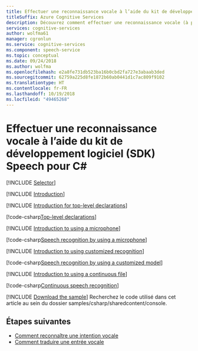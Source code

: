 ```yaml
---
title: Effectuer une reconnaissance vocale à l’aide du kit de développement logiciel (SDK) Speech pour C#
titleSuffix: Azure Cognitive Services
description: Découvrez comment effectuer une reconnaissance vocale (à partir d’un fichier, à partir d’un micro, avec un modèle personnalisé, en continu ou en une seule fois) à l’aide du kit SDK Speech pour C#.
services: cognitive-services
author: wolfma61
manager: cgronlun
ms.service: cognitive-services
ms.component: speech-service
ms.topic: conceptual
ms.date: 09/24/2018
ms.author: wolfma
ms.openlocfilehash: e2a8fe731db523ba16b0cbd2fa727e3abaab3ded
ms.sourcegitcommit: 62759a225d8fe1872b60ab0441d1c7ac809f9102
ms.translationtype: HT
ms.contentlocale: fr-FR
ms.lasthandoff: 10/19/2018
ms.locfileid: "49465268"
---
```

# <a name="recognize-speech-by-using-the-speech-sdk-for-c"></a>Effectuer une reconnaissance vocale à l’aide du kit de développement logiciel (SDK) Speech pour C#

[!INCLUDE [Selector](../../../includes/cognitive-services-speech-service-how-to-recognize-speech-selector.md)]

[!INCLUDE [Introduction](../../../includes/cognitive-services-speech-service-how-to-recognize-speech-intro.md)]

[!INCLUDE [Introduction for top-level declarations](../../../includes/cognitive-services-speech-service-how-to-toplevel-declarations.md)]

[!code-csharp[Top-level declarations](~/samples-cognitive-services-speech-sdk/samples/csharp/sharedcontent/console/speech_recognition_samples.cs#toplevel)]

[!INCLUDE [Introduction to using a microphone](../../../includes/cognitive-services-speech-service-how-to-recognize-speech-microphone.md)]

[!code-csharp[Speech recognition by using a microphone](~/samples-cognitive-services-speech-sdk/samples/csharp/sharedcontent/console/speech_recognition_samples.cs#recognitionWithMicrophone)]

[!INCLUDE [Introduction to using customized recognition](../../../includes/cognitive-services-speech-service-how-to-recognize-speech-customized.md)]

[!code-csharp[Speech recognition by using a customized model](~/samples-cognitive-services-speech-sdk/samples/csharp/sharedcontent/console/speech_recognition_samples.cs#recognitionCustomized)]

[!INCLUDE [Introduction to using a continuous file](../../../includes/cognitive-services-speech-service-how-to-recognize-speech-continuous.md)]

[!code-csharp[Continuous speech recognition](~/samples-cognitive-services-speech-sdk/samples/csharp/sharedcontent/console/speech_recognition_samples.cs#recognitionContinuousWithFile)]

[!INCLUDE [Download the sample](../../../includes/cognitive-services-speech-service-speech-sdk-sample-download-h2.md)]
Recherchez le code utilisé dans cet article au sein du dossier samples/csharp/sharedcontent/console.

## <a name="next-steps"></a>Étapes suivantes

- [Comment reconnaître une intention vocale](how-to-recognize-intents-from-speech-csharp.md)
- [Comment traduire une entrée vocale](how-to-translate-speech-csharp.md)

